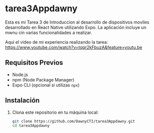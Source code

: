# tarea3Appdawny

Esta es mi Tarea 3 de Introduccion al desarrollo de dispositivos moviles desarrollado en React Native utilizando Expo. La aplicación incluye un mwnu cin varias funcionalidades a realizar.

Aqui el video de mi experiencia realizando la tarea: https://www.youtube.com/watch?v=tqqr2kFbuzA&feature=youtu.be

## Requisitos Previos

- Node.js
- npm (Node Package Manager)
- Expo CLI (opcional si utilizas `npx`)

## Instalación

1. Clona este repositorio en tu máquina local:

   ```bash
   git clone https://github.com/DawnyCTI/tarea3Appdawny.git
   cd tarea3Appdawny
